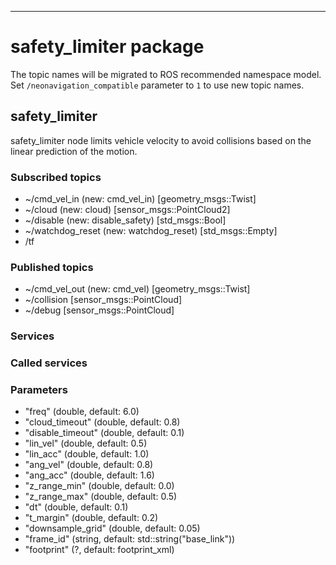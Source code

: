 ----
# safety_limiter package

The topic names will be migrated to ROS recommended namespace model.
Set `/neonavigation_compatible` parameter to `1` to use new topic names.

## safety_limiter

safety_limiter node limits vehicle velocity to avoid collisions based on the linear prediction of the motion.

### Subscribed topics

* ~/cmd_vel_in (new: cmd_vel_in) [geometry_msgs::Twist]
* ~/cloud (new: cloud) [sensor_msgs::PointCloud2]
* ~/disable (new: disable_safety) [std_msgs::Bool]
* ~/watchdog_reset (new: watchdog_reset) [std_msgs::Empty]
* /tf

### Published topics

* ~/cmd_vel_out (new: cmd_vel) [geometry_msgs::Twist]
* ~/collision [sensor_msgs::PointCloud]
* ~/debug [sensor_msgs::PointCloud]

### Services


### Called services


### Parameters

* "freq" (double, default: 6.0)
* "cloud_timeout" (double, default: 0.8)
* "disable_timeout" (double, default: 0.1)
* "lin_vel" (double, default: 0.5)
* "lin_acc" (double, default: 1.0)
* "ang_vel" (double, default: 0.8)
* "ang_acc" (double, default: 1.6)
* "z_range_min" (double, default: 0.0)
* "z_range_max" (double, default: 0.5)
* "dt" (double, default: 0.1)
* "t_margin" (double, default: 0.2)
* "downsample_grid" (double, default: 0.05)
* "frame_id" (string, default: std::string("base_link"))
* "footprint" (?, default: footprint_xml)
